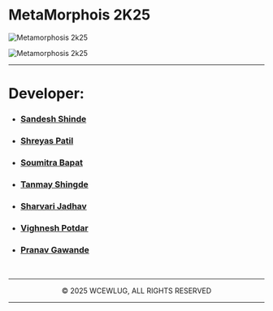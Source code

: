 <div>
<h1>MetaMorphois 2K25</h1>
  
![Metamorphosis 2k25](https://res.cloudinary.com/dfuwno067/image/upload/v1744642016/Screenshot_2025-04-14_193558_ridpgr.png)

![Metamorphosis 2k25](https://res.cloudinary.com/dfuwno067/image/upload/v1744642371/Screenshot_2025-04-14_202235_eyxaqe.png)
<br/><hr/>

# Developer:

- ### [Sandesh Shinde](https://github.com/sandeshshinde30/)
- ### [Shreyas Patil](https://github.com/thundersp/)
- ### [Soumitra Bapat](https://github.com/LR7Garmi/)
- ### [Tanmay Shingde](https://github.com/tanmay-8/)
- ### [Sharvari Jadhav](https://github.com/jyotiradityz/)
- ### [Vighnesh Potdar](https://github.com/Voodels/)
- ### [Pranav Gawande](https://github.com/pranavg1203/)

<br/><hr/>

<p align="center">© 2025 WCEWLUG, ALL RIGHTS RESERVED</p>

<hr/>
</div>
